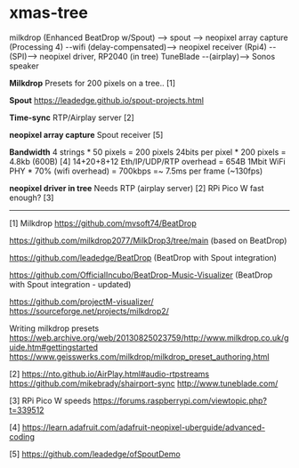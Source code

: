 # xmas-tree

milkdrop (Enhanced BeatDrop w/Spout) --> spout --> neopixel array capture (Processing 4) --wifi (delay-compensated)--> neopixel receiver (Rpi4) --(SPI)--> neopixel driver, RP2040 (in tree)
TuneBlade --(airplay)--> Sonos speaker

**Milkdrop**
Presets for 200 pixels on a tree.. [1]

**Spout**
https://leadedge.github.io/spout-projects.html

**Time-sync**
RTP/Airplay server [2]

**neopixel array capture**
Spout receiver [5]

**Bandwidth**
4 strings * 50 pixels = 200 pixels
24bits per pixel * 200 pixels = 4.8kb (600B)  [4]
14+20+8+12 Eth/IP/UDP/RTP overhead = 654B
1Mbit WiFi PHY * 70% (wifi overhead) = 700kbps =~ 7.5ms per frame (~130fps)

**neopixel driver in tree**
Needs RTP (airplay server) [2]
RPi Pico W fast enough? [3]


------
[1] Milkdrop
https://github.com/mvsoft74/BeatDrop

https://github.com/milkdrop2077/MilkDrop3/tree/main
(based on BeatDrop)

https://github.com/leadedge/BeatDrop
(BeatDrop with Spout integration)

https://github.com/OfficialIncubo/BeatDrop-Music-Visualizer
(BeatDrop with Spout integration - updated)

https://github.com/projectM-visualizer/
https://sourceforge.net/projects/milkdrop2/

Writing milkdrop presets 
https://web.archive.org/web/20130825023759/http://www.milkdrop.co.uk/guide.htm#gettingstarted
https://www.geisswerks.com/milkdrop/milkdrop_preset_authoring.html

[2]
https://nto.github.io/AirPlay.html#audio-rtpstreams
https://github.com/mikebrady/shairport-sync
http://www.tuneblade.com/


[3] RPi Pico W speeds
https://forums.raspberrypi.com/viewtopic.php?t=339512

[4]
https://learn.adafruit.com/adafruit-neopixel-uberguide/advanced-coding

[5]
https://github.com/leadedge/ofSpoutDemo
